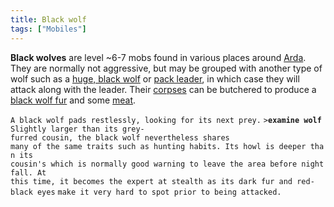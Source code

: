 ```yaml
---
title: Black wolf
tags: ["Mobiles"]
---
```

**Black wolves** are level ~6-7 mobs found in various places around
[Arda](Arda "wikilink"). They are normally not aggressive, but may be
grouped with another type of wolf such as a [huge, black
wolf](huge,_black_wolf "wikilink") or [pack
leader](pack_leader "wikilink"), in which case they will attack along
with the leader. Their [corpses](corpse "wikilink") can be butchered to
produce a [black wolf fur](black_wolf_fur "wikilink") and some
[meat](meat "wikilink").

`A black wolf pads restlessly, looking for its next prey.`
`>`**`examine wolf`**
`Slightly larger than its grey-furred cousin, the black wolf nevertheless shares`
`many of the same traits such as hunting habits. Its howl is deeper than its`
`cousin's which is normally good warning to leave the area before nightfall. At`
`this time, it becomes the expert at stealth as its dark fur and red-black eyes`
`make it very hard to spot prior to being attacked.`

